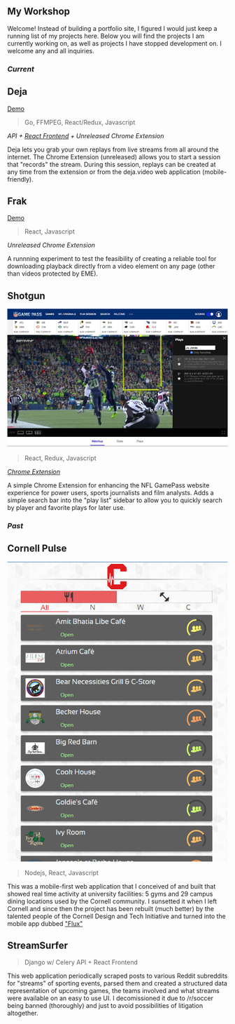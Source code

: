 ## My Workshop

Welcome! Instead of building a portfolio site, I figured I would just keep a running list of my projects here. Below you will find the projects I am currently working on, as well as projects I have stopped development on. I welcome any and all inquiries.

### _Current_

Deja
---
[Demo](https://imgur.com/a/LebXSez)

> Go, FFMPEG, React/Redux, Javascript

_API + [React Frontend](http://deja.video) + Unreleased Chrome Extension_

Deja lets you grab your own replays from live streams from all around the internet. The Chrome Extension (unreleased) allows you to start a session that "records" the stream. During this session, replays can be created at any time from the extension or from the deja.video web application (mobile-friendly).

Frak
---
[Demo](https://imgur.com/a/YwX6lmY)

> React, Javascript

_Unreleased Chrome Extension_

A runnning experiment to test the feasibility of creating a reliable tool for downloading playback directly from a video element on any page (other than videos protected by EME).

Shotgun
---
![Demo](./assets/shotgun.jpg)

> React, Redux, Javascript

[_Chrome Extension_](https://chrome.google.com/webstore/detail/shotgun-game-pass-enhance/lnbibfnchjpelopboeelajjgebgoplmn)

A simple Chrome Extension for enhancing the NFL GamePass website experience for power users, sports journalists and film analysts. Adds a simple search bar into the "play list" sidebar to allow you to quickly search by player and favorite plays for later use.


### _Past_

Cornell Pulse
---

![Picture](./assets/pulse.png)

> Nodejs, React, Javascript

This was a mobile-first web application that I conceived of and built that showed real time activity at university facilities: 5 gyms and 29 campus dining locations used by the Cornell community. I sunsetted it when I left Cornell and since then the project has been rebuilt (much better) by the talented people of the  Cornell Design and Tech Initiative and turned into the mobile app dubbed ["Flux"](https://www.cornelldti.org/Projects/flux)

StreamSurfer
---

> Django w/ Celery API + React Frontend

This web application periodically scraped posts to various Reddit subreddits for "streams" of sporting events, parsed them and created a structured data representation of upcoming games, the teams involved and what streams were available on an easy to use UI. I decomissioned it due to /r/soccer being banned (thoroughly) and just to avoid possibilities of litigation altogether.

